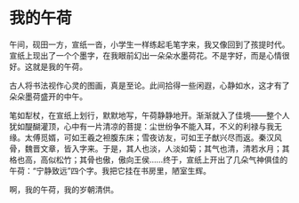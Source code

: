 # 我的午荷

午间，砚田一方，宣纸一沓，小学生一样练起毛笔字来，我又像回到了孩提时代。宣纸上现出了一个个墨字，在我眼前幻出一朵朵水墨荷花。不是字好，而是心情很好。这就是我的午荷。 

古人将书法视作心灵的图画，真是至论。此间拾得一些闲遐，心静如水，这才有了朵朵墨荷盛开的中午。 

笔如犁杖，在宣纸上划行，默默地写，午荷静静地开。渐渐就入了佳境——整个人犹如醍醐灌顶，心中有一片清凉的菩提：尘世纷争不能入耳，不义的利禄与我无缘。太傅觅婿，可如王羲之袒腹东床；雪夜访友，可如王子猷兴尽而返。秦汉风骨，魏晋文章，皆入字来。于是，其人也淡，人淡如菊；其气也清，清若水月；其格也高，高似松竹；其骨也傲，傲向王侯……终于，宣纸上开出了几朵气神俱佳的午荷：“宁静致远”四个字。我把它挂在书房里，陋室生辉。 

啊，我的午荷，我的岁朝清供。
 